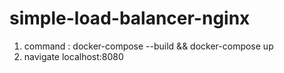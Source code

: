 # simple-load-balancer-nginx

1. command : docker-compose --build && docker-compose up 
2. navigate localhost:8080
